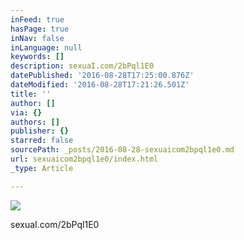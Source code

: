 ```yaml
---
inFeed: true
hasPage: true
inNav: false
inLanguage: null
keywords: []
description: sexuaI.com/2bPql1E0
datePublished: '2016-08-28T17:25:00.876Z'
dateModified: '2016-08-28T17:21:26.501Z'
title: ''
author: []
via: {}
authors: []
publisher: {}
starred: false
sourcePath: _posts/2016-08-28-sexuaicom2bpql1e0.md
url: sexuaicom2bpql1e0/index.html
_type: Article

---
```

![](https://the-grid-user-content.s3-us-west-2.amazonaws.com/fd6b8296-4db8-40d7-aced-5786544d0b6a.jpg)

sexuaI.com/2bPql1E0